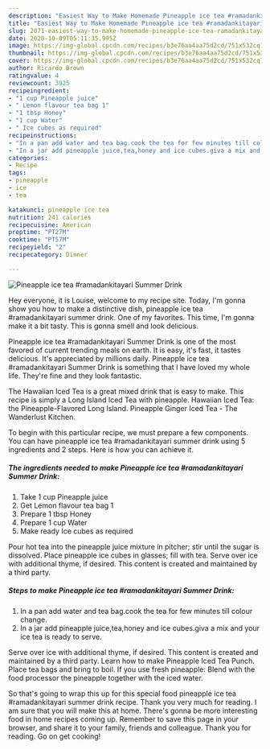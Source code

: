 ```yaml
---
description: "Easiest Way to Make Homemade Pineapple ice tea #ramadankitayari Summer Drink"
title: "Easiest Way to Make Homemade Pineapple ice tea #ramadankitayari Summer Drink"
slug: 2071-easiest-way-to-make-homemade-pineapple-ice-tea-ramadankitayari-summer-drink
date: 2020-10-09T05:11:35.995Z
image: https://img-global.cpcdn.com/recipes/b3e76aa4aa75d2cd/751x532cq70/pineapple-ice-tea-ramadankitayari-summer-drink-recipe-main-photo.jpg
thumbnail: https://img-global.cpcdn.com/recipes/b3e76aa4aa75d2cd/751x532cq70/pineapple-ice-tea-ramadankitayari-summer-drink-recipe-main-photo.jpg
cover: https://img-global.cpcdn.com/recipes/b3e76aa4aa75d2cd/751x532cq70/pineapple-ice-tea-ramadankitayari-summer-drink-recipe-main-photo.jpg
author: Ricardo Brown
ratingvalue: 4
reviewcount: 3925
recipeingredient:
- "1 cup Pineapple juice"
- " Lemon flavour tea bag 1"
- "1 tbsp Honey"
- "1 cup Water"
- " Ice cubes as required"
recipeinstructions:
- "In a pan add water and tea bag.cook the tea for few minutes till colour change."
- "In a jar add pineapple juice,tea,honey and ice cubes.giva a mix and your ice tea is ready to serve."
categories:
- Recipe
tags:
- pineapple
- ice
- tea

katakunci: pineapple ice tea 
nutrition: 241 calories
recipecuisine: American
preptime: "PT27M"
cooktime: "PT57M"
recipeyield: "2"
recipecategory: Dinner

---
```



![Pineapple ice tea #ramadankitayari Summer Drink](https://img-global.cpcdn.com/recipes/b3e76aa4aa75d2cd/751x532cq70/pineapple-ice-tea-ramadankitayari-summer-drink-recipe-main-photo.jpg)

Hey everyone, it is Louise, welcome to my recipe site. Today, I'm gonna show you how to make a distinctive dish, pineapple ice tea #ramadankitayari summer drink. One of my favorites. This time, I'm gonna make it a bit tasty. This is gonna smell and look delicious.

Pineapple ice tea #ramadankitayari Summer Drink is one of the most favored of current trending meals on earth. It is easy, it's fast, it tastes delicious. It's appreciated by millions daily. Pineapple ice tea #ramadankitayari Summer Drink is something that I have loved my whole life. They're fine and they look fantastic.

The Hawaiian Iced Tea is a great mixed drink that is easy to make. This recipe is simply a Long Island Iced Tea with pineapple. Hawaiian Iced Tea: the Pineapple-Flavored Long Island. Pineapple Ginger Iced Tea - The Wanderlust Kitchen.


To begin with this particular recipe, we must prepare a few components. You can have pineapple ice tea #ramadankitayari summer drink using 5 ingredients and 2 steps. Here is how you can achieve it.

<!--inarticleads1-->

##### The ingredients needed to make Pineapple ice tea #ramadankitayari Summer Drink:

1. Take 1 cup Pineapple juice
1. Get  Lemon flavour tea bag 1
1. Prepare 1 tbsp Honey
1. Prepare 1 cup Water
1. Make ready  Ice cubes as required


Pour hot tea into the pineapple juice mixture in pitcher; stir until the sugar is dissolved. Place pineapple ice cubes in glasses; fill with tea. Serve over ice with additional thyme, if desired. This content is created and maintained by a third party. 

<!--inarticleads2-->

##### Steps to make Pineapple ice tea #ramadankitayari Summer Drink:

1. In a pan add water and tea bag.cook the tea for few minutes till colour change.
1. In a jar add pineapple juice,tea,honey and ice cubes.giva a mix and your ice tea is ready to serve.


Serve over ice with additional thyme, if desired. This content is created and maintained by a third party. Learn how to make Pineapple Iced Tea Punch. Place tea bags and bring to boil. If you use fresh pineapple: Blend with the food processor the pineapple together with the iced water. 

So that's going to wrap this up for this special food pineapple ice tea #ramadankitayari summer drink recipe. Thank you very much for reading. I am sure that you will make this at home. There's gonna be more interesting food in home recipes coming up. Remember to save this page in your browser, and share it to your family, friends and colleague. Thank you for reading. Go on get cooking!

